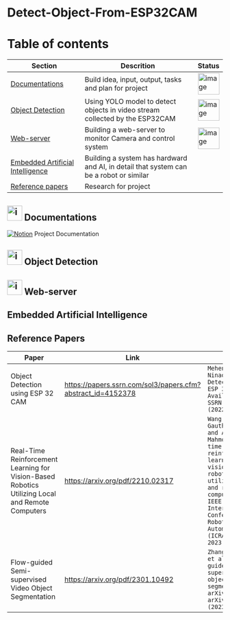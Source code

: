 # Detect-Object-From-ESP32CAM

<!-- https://www.notion.so/Project-ce108af6dc6c45a6bdb49dc53c04b889?pvs=4 -->
# Table of contents
| Section | Descrition | Status | 
|---------|------------|--------|
| [Documentations](#-documentations "Goto Documentations")| Build idea, input, output, tasks and plan for project | <img src="https://github.com/HODUCVU/Detect-Object-From-ESP32CAM/assets/73897430/4209397c-64a3-449a-924b-0729e6c986e9" alt="image" width="50" height="50"> |
| [Object Detection](#-object-detection "Goto Object Detection") | Using YOLO model to detect objects in video stream collected by the ESP32CAM | <img src="https://github.com/HODUCVU/Detect-Object-From-ESP32CAM/assets/73897430/832590f3-cf5c-4218-acef-655844302de6" alt="image" width="50" height="50"> |
| [Web-server](#-web-server "Goto Web-server") | Building a web-server to monitor Camera and control system |  <img src="https://github.com/HODUCVU/Detect-Object-From-ESP32CAM/assets/73897430/832590f3-cf5c-4218-acef-655844302de6" alt="image" width="50" height="50"> |
| [Embedded Artificial Intelligence](#embedded-artificial-intelligence "Goto AI Embedded") | Building a system has hardward and AI, in detail that system can be a robot or similar |   |
| [Reference papers](#reference-papers "Goto papers") | Research for project |   |
## <img src="https://github.com/HODUCVU/Detect-Object-From-ESP32CAM/assets/73897430/1332b32c-83b9-4bcd-bcc4-627d11a5b5e6" alt="image" width="35" height="35"> Documentations 
[![Notion](https://upload.wikimedia.org/wikipedia/commons/e/e9/Notion-logo.svg)](https://www.notion.so/Project-ce108af6dc6c45a6bdb49dc53c04b889?pvs=4) Project Documentation

## <img src="https://github.com/HODUCVU/Detect-Object-From-ESP32CAM/assets/73897430/800edcc3-721c-444a-9be2-96a8f1e438f1" alt="image" width="35" height="35"> Object Detection 

## <img src="https://github.com/HODUCVU/Detect-Object-From-ESP32CAM/assets/73897430/2e5dbf79-4970-4700-b223-b7c6accf3ecd" alt="image" width="35" height="35"> Web-server
## Embedded Artificial Intelligence
## Reference Papers
| Paper | Link | Quote |
|-------|------|-------------|
| Object Detection using ESP 32 CAM | https://papers.ssrn.com/sol3/papers.cfm?abstract_id=4152378 | `Mehendale, Ninad. "Object Detection using ESP 32 CAM." Available at SSRN 4152378 (2022).` |
| Real-Time Reinforcement Learning for Vision-Based Robotics Utilizing Local and Remote Computers | https://arxiv.org/pdf/2210.02317 | `Wang, Yan, Gautham Vasan, and A. Rupam Mahmood. "Real-time reinforcement learning for vision-based robotics utilizing local and remote computers." 2023 IEEE International Conference on Robotics and Automation (ICRA). IEEE, 2023.` |
| Flow-guided Semi-supervised Video Object Segmentation | https://arxiv.org/pdf/2301.10492 | `Zhang, Yushan, et al. "Flow-guided semi-supervised video object segmentation." arXiv preprint arXiv:2301.10492 (2023).` |



